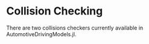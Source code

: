 # Collision Checking 

There are two collisions checkers currently available in AutomotiveDrivingModels.jl. 
